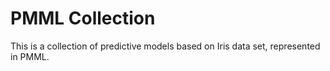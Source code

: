# PMML Collection
This is a collection of predictive models based on Iris data set, represented in PMML.
